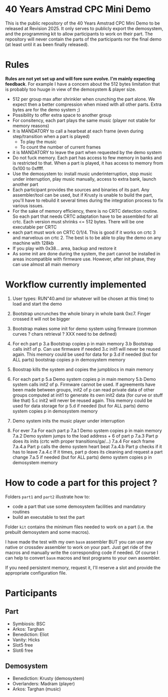 # 40 Years Amstrad CPC Mini Demo


This is the public repository of the 40 Years Amstrad CPC Mini Demo to be released at Revision 2025.
It only serves to publicly export the demosystem, and the programming kit to allow participants to work on their part.
The repository will never contain the parts of the participants nor the final demo (at least until it as been finally released).


# Rules


**Rules are not yet set up and will fore sure evolve. I'm mainly expecting feedback**. For example I have a concern about the 512 bytes limitation that is probably too huuge in view of the demosystem & player size.

 - 512 per group max after shrinkler when crunching the part alone. We expect then a better compression when mixed with all other parts. Extra bytes are for the demo system ;)
 - Possibility to offer extra space to another group
 - For consitency, each part plays the same music (player not stable for memory reasons)
 - It is MANDATORY to call a hearbeat at each frame (even during step/transition when a part is played)
   * To play the music
   * To count the number of current frames
 - it is MANDATORY to leave the part when requested by the demo system
 - Do not fuck memory. Each part has access to few memory in banks and is restricted to that. When a part is played, it has access to memory from 0x100 to 0xffff.
 - Use the demosystem to: install music underinterruption, stop music under interruption, play music manually, access to extra bank, launch another part
 - Each participant provides the sources and binaries of its part. Any assembler/tool can be used, but if Krusty is unable to build the part, you'll have to rebuild it several times during the integration process to fix various issues.
 - For the sake of memory efficiency, there is no CRTC detection routine. So each part that needs CRTC adaptation have to be assembled for all crtc. Each version must shrinks <= 512 bytes. There will be one executable per CRTC
 - each part must work on CRTC 0/1/4. This is good if it works on crtc 3 and marvelous on crtc 2. The best is to be able to play the demo on any machine with 128kb
 - If you play with 0x38... area, backup and restore it
 - As some init are done during the system, the part cannot be installed in areas incompatible with firmware use. However, after init phase, they can use almost all main memory

# Workflow currently implemented

1. User types: RUN"40.amd (or whatever will be chosen at this time) to load and start the demo

2. Bootstrap uncrunches the whole binary in whole bank 0xc7. Finger crossed it will not be bigger
3. Bootstrap makes some init for demo system using firmware (common curves ? chars retrieval ? XXX need to be defined)
3. For ech part p
 3.a Bootstrap copies p in main memory
 3.b Bootstrap calls init1 of p. Can use firmware if needed
 3.c init1 will never be reused again. This memory could be used for data for p
 3.d if needed (but for ALL parts) bootstrap copies p in demosystem memory

4. Boostrap kills the system and copies the jumpblocs in main memory
5. For each part p
 5.a Demo system copies p in main memory
 5.b Demo system calls init2 of p. Firmware cannot be used.
     If agreements have been made between groups, init2 of p can read private data of other groups computed at init1 to generate its own init2 data (for curve or stuff like that)
 5.c init2 will never be reused again. This memory could be used for data storage for p
 5.d if needed (but for ALL parts) demo system  copies p in demosystem memory
6. Demo system inits the music player under interruption

7. For ever
  7.a For each part p
   7.a.1 Demo system copies p in main memory
   7.a.2 Demo system jumps to the load address + 6 of part p
   7.a.3 Part p does its inits (crtc with proper transitions/ga/...)
   7.a.4 For each frame
      7.a.4.a Part p calls the demo system heart beat
	  7.a.4.b Part p checks if it has to leave
	  7.a.4.c If it times, part p does its cleaning and request a part change
   7.a.5 if needed (but for ALL parts) demo system  copies p in demosystem memory


# How to code a part for this project ?

Folders `part1`  and `part2` illustrate how to:
- code a part that use some demosystem facilities and mandatory routines
- build an executable to test the part

Folder `kit` contains the minimum files needed to work on a part (i.e. the prebuilt demosystem and some macros).

I have made the test with my own `basm` assembler BUT you can use any native or crossdev assembler to work on your part.
Just get ride of the macros and manually write the corresponding code if needed.
Of  course I can help to convert `basm` macros and test programs  to your own assembler.

If you need persistent memory, request it, I'll reserve a slot and provide the appropriate configuration file.



# Participants

## Part

- Symbiosis: BSC
- Arkos: Targhan
- Benediction: Eliot
- Vanity: Hicks 
- Slot5 free
- Slot6 free

## Demosystem

 - Benediction: Krusty (demosystem)
 - Overlanders: Madram (player)
 - Arkos: Targhan (music)